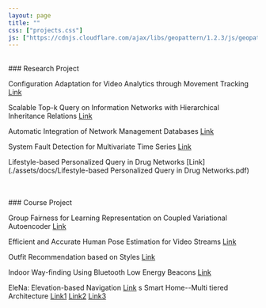 ```yaml
---
layout: page
title: ""
css: ["projects.css"]
js: ["https://cdnjs.cloudflare.com/ajax/libs/geopattern/1.2.3/js/geopattern.min.js", "projects.js"]
---
```


<br />
### Research Project

Configuration Adaptation for Video Analytics through Movement Tracking [Link](./assets/docs/GLOBECOM_Video_Analytics.pdf)

Scalable Top-k Query on Information Networks with Hierarchical Inheritance Relations [Link](./assets/docs/Graph_query_paper.pdf)

Automatic Integration of Network Management Databases [Link](./assets/docs/NEMA.pdf)

System Fault Detection for Multivariate Time Series [Link](./assets/docs/Bentley_intern_System_fault_detection_for_multivariate_time_series.pdf)

Lifestyle-based Personalized Query in Drug Networks [Link](./assets/docs/Lifestyle-based Personalized Query in Drug Networks.pdf)

<br />
<br />
### Course Project

Group Fairness for Learning Representation on Coupled Variational Autoencoder [Link](./assets/docs/COMPSCI689_project_FubaoWu.pdf)

Efficient and Accurate Human Pose Estimation for Video Streams [Link](./assets/docs/CS670_project_report_FubaoWu.pdf)

Outfit Recommendation based on Styles [Link](./assets/docs/final_version_Outfit_recommendation.pdf)

Indoor Way-finding Using Bluetooth Low Energy Beacons [Link](./assets/docs/indoorNavigation.pdf)

EleNa: Elevation-based Navigation [Link](./assets/docs/Final-report-EleNa-Elevation-based-Navigation.pdf)
s
Smart Home--Multi tiered Architecture [Link1](./assets/docs/OSProject_phase1.pdf) [Link2](./assets/docs/OSProject_phase2.pdf) [Link3](./assets/docs/OSProject_phase3.pdf)
